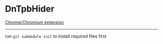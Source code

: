 DnTpbHider
==========

[Chrome/Chromium extension](https://chrome.google.com/webstore/detail/dntpbhider/eaaolfcgmgdenoeccnlkjhgkgmgmgomb)

---

run `git submodule init` to install required files first
